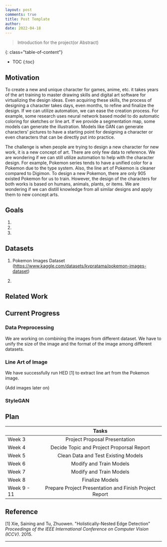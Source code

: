 ```yaml
---
layout: post
comments: true
title: Post Template
author: 
date: 2022-04-18
---
```



> Introduction for the project(or Abstract)

<!--more-->
{: class="table-of-content"}
* TOC
{:toc}

## Motivation
To create a new and unique character for games, anime, etc. it takes years of the art training to master drawing skills and digital art software for virtualizing the design ideas. Even acquiring these skills, the process of designing a character takes days, even months, to refine and finalize the design. If we can utilize automation, we can ease the creation process. For example, some research uses neural network based model to do automatic coloring for sketches or line art. If we provide a segmentation map, some models can generate the illustration. Models like GAN can generate characters' pictures to have a starting point for designing a character or even characters that can be directly put into practice.

The challenge is when people are trying to design a new character for new work, it is a new concept of art. There are only few data to reference. We are wondering if we can still utilize automation to help with the character design. For example, Pokemon series tends to have a unified color for a Pokemon due to the type system. Also, the line art of Pokemon is cleaner compared to Digimon. To design a new Pokemon, there are only 905 existed Pokemon for us to train. However, the design of the characters for both works is based on humans, animals, plants, or items. We are wondering if we can distill knowledge from all similar designs and apply them to new concept arts.


## Goals
1. 
2. 
3. 

## Datasets
1. Pokemon Images Dataset (https://www.kaggle.com/datasets/kvpratama/pokemon-images-dataset)

2. 

## Related Work





## Current Progress

### Data Preprocessing
We are working on combining the images from different dataset. We have to unify the size of the image and the format of the image among different datasets. 


### Line Art of Image
We have successfully run HED [1] to extract line art from the Pokemon image.

(Add images later on)


### StyleGAN




## Plan
|             | Tasks    |
| :---        |    :----:   | 
| Week 3        | Project Proposal Presentation |
| Week 4        | Decide Topic and Project Proporsal Report  |
| Week 5        | Clean Data and Test Existing Models |
| Week 6        | Modify and Train Models |
| Week 7        | Modify and Train Models |
| Week 8        | Finalize Models |
| Week 9 - 11   | Prepare Project Presentation and Finish Project Report |


## Reference

[1] Xie, Saining and Tu, Zhuowen. "Holistically-Nested Edge Detection" *Proceedings of the IEEE International Conference on Computer Vision (ICCV)*. 2015.





---
